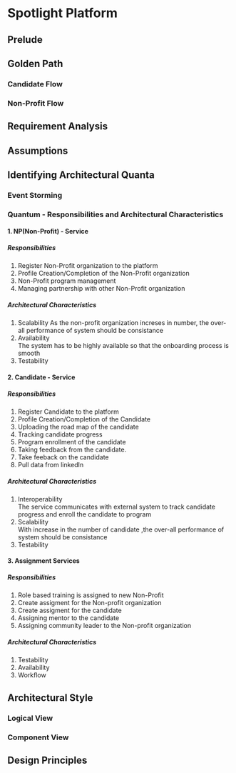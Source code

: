 # Spotlight Platform

## Prelude

## Golden Path

### Candidate Flow

### Non-Profit Flow

## Requirement Analysis



## Assumptions

## Identifying Architectural Quanta

### Event Storming

### Quantum - Responsibilities and Architectural Characteristics

#### 1. NP(Non-Profit) - Service

##### Responsibilities
  1. Register Non-Profit organization to the platform
  2. Profile Creation/Completion of the Non-Profit organization
  3. Non-Profit program management
  4. Managing partnership with other Non-Profit organization

##### Architectural Characteristics
  1. Scalability 
        As the non-profit organization increses in number, the over-all performance of system should be consistance
  2. Availability  
        The system has to be highly available so that the onboarding process is smooth
  3. Testability

#### 2. Candidate - Service

##### Responsibilities
  1. Register Candidate to the platform
  2. Profile Creation/Completion of the Candidate
  3. Uploading the road map of the candidate
  4. Tracking candidate progress
  5. Program enrollment of the candidate 
  6. Taking feedback from the candidate.
  7. Take feeback on the candidate
  8. Pull data from linkedIn

##### Architectural Characteristics
  1. Interoperability  
        The service communicates with external system to track candidate progress and enroll the candidate to program 
  2. Scalability  
        With increase in the number of candidate ,the over-all performance of system should be consistance
  3. Testability  

#### 3. Assignment Services

##### Responsibilities
  1. Role based training is assigned to new Non-Profit
  2. Create assigment for the Non-profit organization
  3. Create assigment for the candidate
  4. Assigning mentor to the candidate 
  5. Assigning community leader to the Non-profit organization

##### Architectural Characteristics
  1. Testability
  2. Availability
  3. Workflow


## Architectural Style

### Logical View

### Component View


## Design Principles
